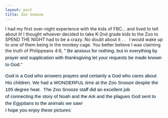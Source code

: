 ```yaml
---
layout: post
title: Zoo Snooze
---
```


I had my first over-night experience with the kids of FBC... and lived to tell about it! I thought whoever decided to take K-2nd grade kids to the Zoo to SPEND THE NIGHT had to be a crazy. No doubt about it . .   I would wake up to one of them being in the monkey cage. You better believe I was claiming the truth of Philippeans 4:6, " <span style="background-color: #f9fdff; color: #001320; font-family: Arial, Helvetica, sans-serif; font-size: 15px; line-height: 22px;">Be anxious for nothing, but in everything by prayer and supplication with thanksgiving let your requests be made known to God."</span>
<div><span style="background-color: #f9fdff; color: #001320; font-family: Arial, Helvetica, sans-serif; font-size: 15px; line-height: 22px;">
</span></div>
<div><span style="background-color: #f9fdff;"><span style="color: #001320; font-family: Arial, Helvetica, sans-serif;"><span style="font-size: 15px; line-height: 22px;">God is a God who answers prayers and certainly a God who cares about His children. We had a WONDERFUL time at the Zoo Snooze despite the 105 degree heat.  The Zoo Snooze staff did an excellent job of connecting the story of Noah and the Ark and the plagues God sent to the Egyptians to the animals we saw! </span></span></span></div>
<div><span style="background-color: #f9fdff;"><span style="color: #001320; font-family: Arial, Helvetica, sans-serif;"><span style="font-size: 15px; line-height: 22px;">
</span></span></span></div>
<div><span style="background-color: #f9fdff;"><span style="color: #001320; font-family: Arial, Helvetica, sans-serif;"><span style="font-size: 15px; line-height: 22px;">I hope you enjoy these pictures:</span></span></span></div>
<div><span style="background-color: #f9fdff;"><span style="color: #001320; font-family: Arial, Helvetica, sans-serif;"><span style="font-size: 15px; line-height: 22px;">
</span></span></span></div>